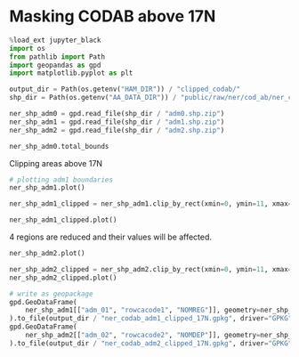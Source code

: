 # Masking CODAB above 17N


```python
%load_ext jupyter_black
import os
from pathlib import Path
import geopandas as gpd
import matplotlib.pyplot as plt
```


```python
output_dir = Path(os.getenv("HAM_DIR")) / "clipped_codab/"
shp_dir = Path(os.getenv("AA_DATA_DIR")) / "public/raw/ner/cod_ab/ner_cod_ab/"
```


```python
ner_shp_adm0 = gpd.read_file(shp_dir / "adm0.shp.zip")
ner_shp_adm1 = gpd.read_file(shp_dir / "adm1.shp.zip")
ner_shp_adm2 = gpd.read_file(shp_dir / "adm2.shp.zip")
```


```python
ner_shp_adm0.total_bounds
```

Clipping areas above 17N


```python
# plotting adm1 boundaries
ner_shp_adm1.plot()
```


```python
ner_shp_adm1_clipped = ner_shp_adm1.clip_by_rect(xmin=0, ymin=11, xmax=16, ymax=17)
```


```python
ner_shp_adm1_clipped.plot()
```

4 regions are reduced and their values will be affected. 


```python
ner_shp_adm2.plot()
```


```python
ner_shp_adm2_clipped = ner_shp_adm2.clip_by_rect(xmin=0, ymin=11, xmax=16, ymax=17)
ner_shp_adm2_clipped.plot()
```


```python
# write as geopackage
gpd.GeoDataFrame(
    ner_shp_adm1[["adm_01", "rowcacode1", "NOMREG"]], geometry=ner_shp_adm1_clipped
).to_file(output_dir / "ner_codab_adm1_clipped_17N.gpkg", driver="GPKG")
gpd.GeoDataFrame(
    ner_shp_adm2[["adm_02", "rowcacode2", "NOMDEP"]], geometry=ner_shp_adm2_clipped
).to_file(output_dir / "ner_codab_adm2_clipped_17N.gpkg", driver="GPKG")
```
